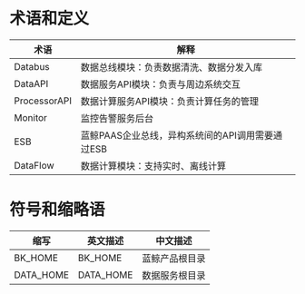# 术语和定义

| 术语         | 解释                                             |
|--------------|--------------------------------------------------|
| Databus      | 数据总线模块：负责数据清洗、数据分发入库         |
| DataAPI      | 数据服务API模块：负责与周边系统交互              |
| ProcessorAPI | 数据计算服务API模块：负责计算任务的管理          |
| Monitor      | 监控告警服务后台                                 |
| ESB          | 蓝鲸PAAS企业总线，异构系统间的API调用需要通过ESB |
| DataFlow     | 数据计算模块：支持实时、离线计算                 |

# 符号和缩略语

| 缩写      | 英文描述  | 中文描述       |
|-----------|-----------|----------------|
| BK_HOME   | BK_HOME   | 蓝鲸产品根目录 |
| DATA_HOME | DATA_HOME | 数据服务根目录 |
